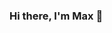 ### Hi there, I'm Max 👋

<!--
**MxGU/MxGU** is a ✨ _special_ ✨ repository because its `README.md` (this file) appears on your GitHub profile.

- 🔭 I’m currently working on my Artifficial Intelligence bachelor
- 🌱 I’m currently learning to program
-->
